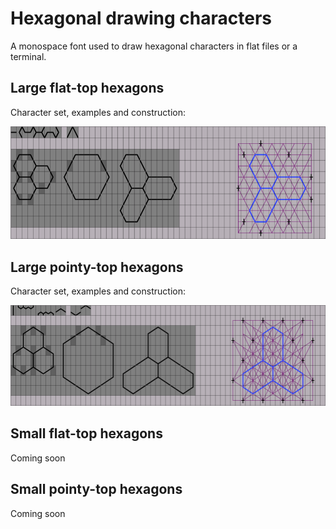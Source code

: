# Hexagonal drawing characters

A monospace font used to draw hexagonal characters in flat files or a terminal.

## Large flat-top hexagons

Character set, examples and construction:

![](schematics/exports/png/large_flat_top.png)

## Large pointy-top hexagons

Character set, examples and construction:

![](schematics/exports/png/large_pointy_top.png)

## Small flat-top hexagons

Coming soon

## Small pointy-top hexagons

Coming soon

